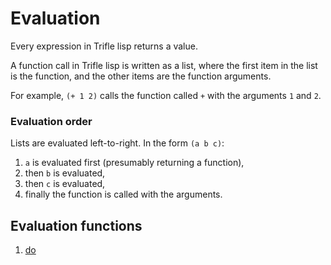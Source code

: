 # Evaluation

Every expression in Trifle lisp returns a value.

A function call in Trifle lisp is written as a list, where the first
item in the list is the function, and the other items are the function
arguments.

For example, `(+ 1 2)` calls the function called `+` with the
arguments `1` and `2`.

### Evaluation order

Lists are evaluated left-to-right. In the form `(a b c)`:

1. `a` is evaluated first (presumably returning a function),
2. then `b` is evaluated,
3. then `c` is evaluated,
4. finally the function is called with the arguments.

## Evaluation functions

1. [do](Evaluation-Do.md)
